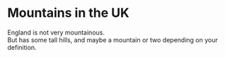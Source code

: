 Mountains in the UK   
===================   
England is not very mountainous.   
But has some tall hills, and maybe a mountain or two depending on your definition.